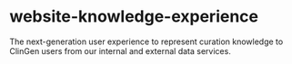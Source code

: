 # website-knowledge-experience
The next-generation user experience to represent curation knowledge to ClinGen users from our internal and external data services.
